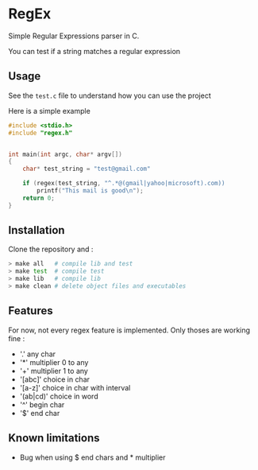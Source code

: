 # RegEx

Simple Regular Expressions parser in C.

You can test if a string matches a regular expression

## Usage

See the `test.c` file to understand how you can use the project

Here is a simple example

```c
#include <stdio.h>
#include "regex.h"


int main(int argc, char* argv[])
{
    char* test_string = "test@gmail.com"

    if (regex(test_string, "^.*@(gmail|yahoo|microsoft).com))
        printf("This mail is good\n");
    return 0;
}
```
## Installation

Clone the repository and :
```sh
> make all   # compile lib and test
> make test  # compile test
> make lib   # compile lib
> make clean # delete object files and executables
```

## Features

For now, not every regex feature is implemented.
Only thoses are working fine :
- '.' any char
- '*' multiplier 0 to any
- '+' multiplier 1 to any
- '[abc]' choice in char
- '[a-z]' choice in char with interval
- '(ab|cd)' choice in word
- '^' begin char
- '$' end char

## Known limitations

- Bug when using $ end chars and * multiplier
